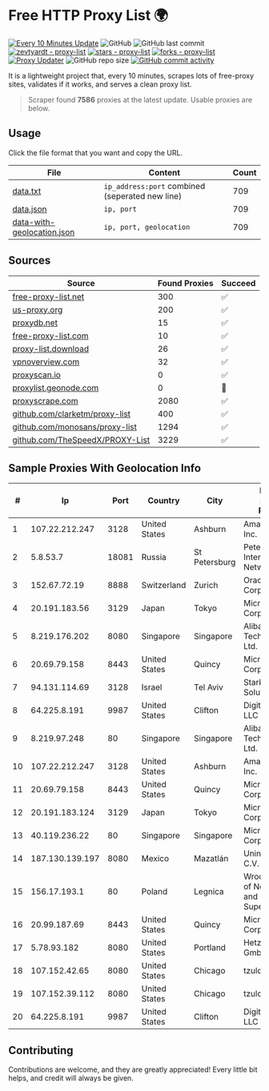 
# Free HTTP Proxy List 🌍

[![Every 10 Minutes Update](https://github.com/mertguvencli/http-proxy-list/actions/workflows/main.yml/badge.svg?branch=main)](https://github.com/mertguvencli/http-proxy-list/actions/workflows/main.yml)
![GitHub](https://img.shields.io/github/license/mertguvencli/http-proxy-list)
![GitHub last commit](https://img.shields.io/github/last-commit/mertguvencli/http-proxy-list)
[![zevtyardt - proxy-list](https://img.shields.io/static/v1?label=zevtyardt&message=proxy-list&color=blue&logo=github)](https://github.com/zevtyardt/proxy-list "Go to GitHub repo")
[![stars - proxy-list](https://img.shields.io/github/stars/zevtyardt/proxy-list?style=social)](https://github.com/zevtyardt/proxy-list)
[![forks - proxy-list](https://img.shields.io/github/forks/zevtyardt/proxy-list?style=social)](https://github.com/zevtyardt/proxy-list)
[![Proxy Updater](https://github.com/zevtyardt/proxy-list/workflows/Proxy%20Updater/badge.svg)](https://github.com/zevtyardt/proxy-list/actions?query=workflow:"Proxy+Updater")
![GitHub repo size](https://img.shields.io/github/repo-size/zevtyardt/proxy-list)
[![GitHub commit activity](https://img.shields.io/github/commit-activity/m/zevtyardt/proxy-list?logo=commits)](https://github.com/zevtyardt/proxy-list/commits/main)

It is a lightweight project that, every 10 minutes, scrapes lots of free-proxy sites, validates if it works, and serves a clean proxy list.

> Scraper found **7586** proxies at the latest update. Usable proxies are below.

## Usage

Click the file format that you want and copy the URL.

|File|Content|Count|
|----|-------|-----|
|[data.txt](https://raw.githubusercontent.com/mertguvencli/http-proxy-list/main/proxy-list/data.txt)|`ip_address:port` combined (seperated new line)|709|
|[data.json](https://raw.githubusercontent.com/mertguvencli/http-proxy-list/main/proxy-list/data.json)|`ip, port`|709|
|[data-with-geolocation.json](https://raw.githubusercontent.com/mertguvencli/http-proxy-list/main/proxy-list/data-with-geolocation.json)|`ip, port, geolocation`|709|

## Sources

|Source|Found Proxies|Succeed|
|------|-------------|-------|
|[free-proxy-list.net](https://free-proxy-list.net)|300|✅|
|[us-proxy.org](https://www.us-proxy.org)|200|✅|
|[proxydb.net](http://proxydb.net)|15|✅|
|[free-proxy-list.com](https://free-proxy-list.com/?page=&port=&type%5B%5D=http&type%5B%5D=https&up_time=0&search=Search)|10|✅|
|[proxy-list.download](https://www.proxy-list.download/HTTP)|26|✅|
|[vpnoverview.com](https://vpnoverview.com/privacy/anonymous-browsing/free-proxy-servers)|32|✅|
|[proxyscan.io](https://www.proxyscan.io)|0|✅|
|[proxylist.geonode.com](https://proxylist.geonode.com/api/proxy-list?limit=300&page=1&sort_by=lastChecked&sort_type=desc&protocols=http,https)|0|🚫|
|[proxyscrape.com](https://api.proxyscrape.com/v2/?request=displayproxies&protocol=http&timeout=10000&country=all&ssl=all&anonymity=all)|2080|✅|
|[github.com/clarketm/proxy-list](https://raw.githubusercontent.com/clarketm/proxy-list/master/proxy-list-raw.txt)|400|✅|
|[github.com/monosans/proxy-list](https://raw.githubusercontent.com/monosans/proxy-list/main/proxies/http.txt)|1294|✅|
|[github.com/TheSpeedX/PROXY-List](https://raw.githubusercontent.com/TheSpeedX/PROXY-List/master/http.txt)|3229|✅|


## Sample Proxies With Geolocation Info

|#|Ip|Port|Country|City|Internet Service Provider|
|-|--|----|-------|----|-------------------------|
|1|107.22.212.247|3128|United States|Ashburn|Amazon.com, Inc.|
|2|5.8.53.7|18081|Russia|St Petersburg|Petersburg Internet Network ltd|
|3|152.67.72.19|8888|Switzerland|Zurich|Oracle Corporation|
|4|20.191.183.56|3129|Japan|Tokyo|Microsoft Corporation|
|5|8.219.176.202|8080|Singapore|Singapore|Alibaba (US) Technology Co., Ltd.|
|6|20.69.79.158|8443|United States|Quincy|Microsoft Corporation|
|7|94.131.114.69|3128|Israel|Tel Aviv|Stark Industries Solutions LTD|
|8|64.225.8.191|9987|United States|Clifton|DigitalOcean, LLC|
|9|8.219.97.248|80|Singapore|Singapore|Alibaba (US) Technology Co., Ltd.|
|10|107.22.212.247|3128|United States|Ashburn|Amazon.com, Inc.|
|11|20.69.79.158|8443|United States|Quincy|Microsoft Corporation|
|12|20.191.183.124|3129|Japan|Tokyo|Microsoft Corporation|
|13|40.119.236.22|80|Singapore|Singapore|Microsoft Corporation|
|14|187.130.139.197|8080|Mexico|Mazatlán|Uninet S.A. de C.V.|
|15|156.17.193.1|80|Poland|Legnica|Wroclaw Centre of Networking and Supercomputing|
|16|20.99.187.69|8443|United States|Quincy|Microsoft Corporation|
|17|5.78.93.182|8080|United States|Portland|Hetzner Online GmbH|
|18|107.152.42.65|8080|United States|Chicago|tzulo, inc.|
|19|107.152.39.112|8080|United States|Chicago|tzulo, inc.|
|20|64.225.8.191|9987|United States|Clifton|DigitalOcean, LLC|



## Contributing

Contributions are welcome, and they are greatly appreciated! Every
little bit helps, and credit will always be given.

